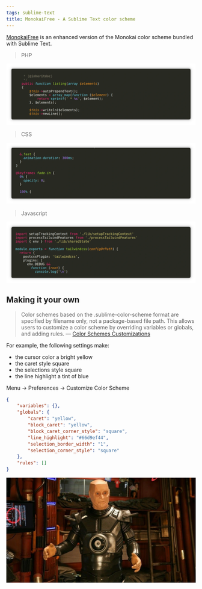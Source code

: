 ```yaml
---
tags: sublime-text
title: MonokaiFree - A Sublime Text color scheme
---
```


[MonokaiFree](https://packagecontrol.io/packages/MonokaiFree) is an enhanced version of the Monokai color scheme bundled with Sublime Text.

> PHP

![Monokai PHP](/assets/monokai-php.webp)

> CSS

![Monokai CSS](/assets/monokai-css.webp)

> Javascript

![Monokai Javascript](/assets/monokai-javascript.webp)

## Making it your own

> Color schemes based on the .sublime-color-scheme format are specified by filename only, not a package-based file path. This allows users to customize a color scheme by overriding variables or globals, and adding rules.
> &mdash; [Color Schemes Customizations](https://www.sublimetext.com/docs/color_schemes.html#customization)

For example, the following settings make:

- the cursor color a bright yellow
- the caret style square
- the selections style square
- the line highlight a tint of blue

Menu → Preferences → Customize Color Scheme

```json
{
    "variables": {},
    "globals": {
        "caret": "yellow",
        "block_caret": "yellow",
        "block_caret_corner_style": "square",
        "line_highlight": "#66d9ef44",
        "selection_border_width": "1",
        "selection_corner_style": "square"
    },
    "rules": []
}
```

![Robert Llewellyn in Red Dwarf (1988)](/assets/red-dwarf-kryten.webp)
